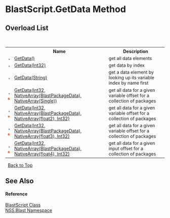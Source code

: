 # BlastScript.GetData Method 
 


## Overload List
&nbsp;<table><tr><th></th><th>Name</th><th>Description</th></tr><tr><td>![Public method](media/pubmethod.gif "Public method")</td><td><a href="58cbb1ce-5966-8643-bb3c-627bec236531.md">GetData()</a></td><td>
get all data elements</td></tr><tr><td>![Public method](media/pubmethod.gif "Public method")</td><td><a href="95116d1d-f326-8000-b550-dbd858e39fd0.md">GetData(Int32)</a></td><td>
get data by index</td></tr><tr><td>![Public method](media/pubmethod.gif "Public method")</td><td><a href="50d66737-07f7-5832-d49b-e35f1f3dff6c.md">GetData(String)</a></td><td>
get a data element by looking up its variable index by name first</td></tr><tr><td>![Public method](media/pubmethod.gif "Public method")![Static member](media/static.gif "Static member")</td><td><a href="3c856efa-9364-1eb4-6524-05e105a3aacc.md">GetData(Int32, NativeArray(BlastPackageData), NativeArray(Single))</a></td><td>
get all data for a given variable offset for a collection of packages</td></tr><tr><td>![Public method](media/pubmethod.gif "Public method")![Static member](media/static.gif "Static member")</td><td><a href="b475d578-334c-b27e-2a95-94a6312bf310.md">GetData(Int32, NativeArray(BlastPackageData), NativeArray(float2), Int32)</a></td><td>
get all data for a given variable offset for a collection of packages</td></tr><tr><td>![Public method](media/pubmethod.gif "Public method")![Static member](media/static.gif "Static member")</td><td><a href="e49e02d2-c2b1-84b3-ebb2-fa69201d8e70.md">GetData(Int32, NativeArray(BlastPackageData), NativeArray(float3), Int32)</a></td><td>
get all data for a given variable offset for a collection of packages</td></tr><tr><td>![Public method](media/pubmethod.gif "Public method")![Static member](media/static.gif "Static member")</td><td><a href="de3b1a7c-6544-3137-915e-f4fae90b962b.md">GetData(Int32, NativeArray(BlastPackageData), NativeArray(float4), Int32)</a></td><td>
get all data for a given input offset for a collection of packages</td></tr></table>&nbsp;
<a href="#blastscript.getdata-method">Back to Top</a>

## See Also


#### Reference
<a href="701ebde6-515e-1fd5-a11a-526716112a12.md">BlastScript Class</a><br /><a href="88b55311-4a89-0894-e27a-e157e443c7f7.md">NSS.Blast Namespace</a><br />